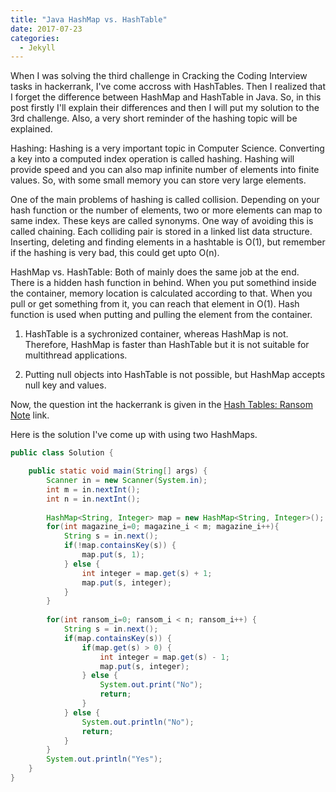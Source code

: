 ```yaml
---
title: "Java HashMap vs. HashTable"
date: 2017-07-23
categories: 
  - Jekyll
---
```


When I was solving the third challenge in Cracking the Coding Interview tasks in hackerrank, I've come accross with HashTables. Then I 
realized that I forget the difference between HashMap and HashTable in Java. So, in this post firstly I'll explain their differences
and then I will put my solution to the 3rd challenge. Also, a very short reminder of the hashing topic will be explained. 

Hashing:
Hashing is a very important topic in Computer Science. Converting a key into a computed index operation is called hashing. Hashing 
will provide speed and you can also map infinite number of elements into finite values. So, with some small memory you can store very 
large elements.

One of the main problems of hashing is called collision. Depending on your hash function or the number of elements, two or more elements 
can map to same index. These keys are called synonyms. One way of avoiding this is called chaining. Each colliding pair is stored in a 
linked list data structure. Inserting, deleting and finding elements in a hashtable is O(1), but remember if the hashing is very bad, 
this could get upto O(n).

HashMap vs. HashTable:
Both of mainly does the same job at the end. There is a hidden hash function in behind. When you put somethind inside the container, 
memory location is calculated according to that. When you pull or get something from it, you can reach that element in O(1). Hash function
is used when putting and pulling the element from the container. 

1. HashTable is a sychronized container, whereas HashMap is not. Therefore, HashMap is faster than HashTable but it is not suitable for 
multithread applications. 

2. Putting null objects into HashTable is not possible, but HashMap accepts null key and values. 

Now, the question int the hackerrank is given in the <a href="https://www.hackerrank.com/challenges/ctci-ransom-note"> Hash Tables: Ransom Note</a> link. 

Here is the solution I've come up with using two HashMaps.

```java
public class Solution {

    public static void main(String[] args) {
        Scanner in = new Scanner(System.in);
        int m = in.nextInt();
        int n = in.nextInt();
        
        HashMap<String, Integer> map = new HashMap<String, Integer>();
        for(int magazine_i=0; magazine_i < m; magazine_i++){
            String s = in.next();
            if(!map.containsKey(s)) {
                map.put(s, 1);
            } else {
                int integer = map.get(s) + 1;
                map.put(s, integer);
            }                     
        }
        
        for(int ransom_i=0; ransom_i < n; ransom_i++) {
            String s = in.next();
            if(map.containsKey(s)) {
                if(map.get(s) > 0) {
                    int integer = map.get(s) - 1;
                    map.put(s, integer);
                } else {
                    System.out.print("No");
                    return;
                }
            } else {
                System.out.println("No");
                return;
            }
        }
        System.out.println("Yes");
    }
}
``` 



 
